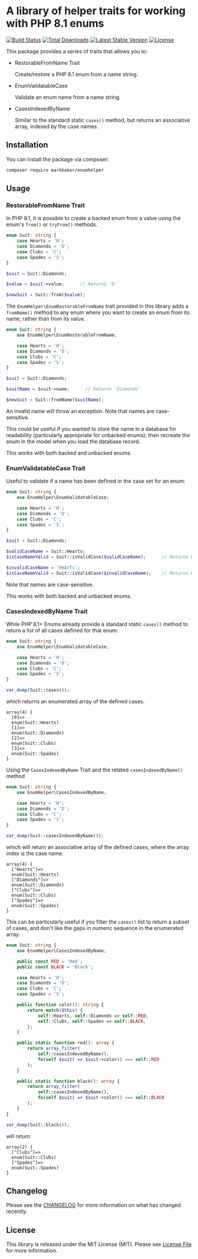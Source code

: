 # A library of helper traits for working with PHP 8.1 enums 

[![Build Status](https://github.com/MarkBaker/EnumHelper/workflows/main/badge.svg)](https://github.com/MarkBaker/EnumHelper/actions)
[![Total Downloads](https://img.shields.io/packagist/dt/markbaker/enumhelper)](https://packagist.org/packages/markbaker/enumhelper)
[![Latest Stable Version](https://img.shields.io/github/v/release/MarkBaker/EnumHelper)](https://packagist.org/packages/markbaker/enumhelper)
[![License](https://img.shields.io/github/license/MarkBaker/EnumHelper)](https://packagist.org/packages/markbaker/enumhelper)

This package provides a series of traits that allows you to:
 - RestorableFromName Trait

   Create/restore a PHP 8.1 enum from a name string.
 - EnumValidatableCase

   Validate an enum name from a name string.
 - CasesIndexedByName

   Similar to the standard static `cases()` method, but returns an associative array, indexed by the case names.

## Installation

You can install the package via composer:

```bash
composer require markbaker/enumhelper
```

## Usage

### RestorableFromName Trait

In PHP 8.1, it is possible to create a backed enum from a value using the enum's `from()` or `tryFrom()` methods.

```php
enum Suit: string {
    case Hearts = 'H';
    case Diamonds = 'D';
    case Clubs = 'C';
    case Spades = 'S';
}

$suit = Suit::Diamonds;

$value = $suit->value;      // Returns 'D' 

$newSuit = Suit::from($value);
```

The `EnumHelper\EnumRestorableFromName` trait provided in this library adds a `fromName()` method to any enum where you want to create an enum from its name, rather than from its value.

```php
enum Suit: string {
    use EnumHelper\EnumRestorableFromName;

    case Hearts = 'H';
    case Diamonds = 'D';
    case Clubs = 'C';
    case Spades = 'S';
}

$suit = Suit::Diamonds;

$suitName = $suit->name;      // Returns 'Diamonds' 

$newSuit = Suit::fromName($suitName);
```

An invalid name will throw an exception. Note that names are case-sensitive.

This could be useful if you wanted to store the name in a database for readability (particularly appropriate for unbacked enums); then recreate the enum in the model when you load the database record.

This works with both backed and unbacked enums.

### EnumValidatableCase Trait

Useful to validate if a name has been defined in the case set for an enum:

```php
enum Suit: string {
    use EnumHelper\EnumValidatableCase;

    case Hearts = 'H';
    case Diamonds = 'D';
    case Clubs = 'C';
    case Spades = 'S';
}

$suit = Suit::Diamonds;

$validCaseName = Suit::Hearts;
$isCaseNameValid = Suit::isValidCase($validCaseName);      // Returns boolean true

$invalidCaseName = 'HeArTs';
$isCaseNameValid = Suit::isValidCase($invalidCaseName);    // Returns boolean false
```

Note that names are case-sensitive.

This works with both backed and unbacked enums.

### CasesIndexedByName Trait

While PHP 8.1+ Enums already provide a standard static `cases()` method to return a list of all cases defined for that enum:
```php
enum Suit: string {
    use EnumHelper\EnumValidatableCase;

    case Hearts = 'H';
    case Diamonds = 'D';
    case Clubs = 'C';
    case Spades = 'S';
}

var_dump(Suit::cases());
```
which returns an enumerated array of the defined cases.
```
array(4) {
  [0]=>
  enum(Suit::Hearts)
  [1]=>
  enum(Suit::Diamonds)
  [2]=>
  enum(Suit::Clubs)
  [3]=>
  enum(Suit::Spades)
}
```
Using the `CasesIndexedByName` Trait and the related `casesIndexedByName()` method

```php
enum Suit: string {
    use EnumHelper\CasesIndexedByName;

    case Hearts = 'H';
    case Diamonds = 'D';
    case Clubs = 'C';
    case Spades = 'S';
}

var_dump(Suit::casesIndexedByName());
```
which will return an associative array of the defined cases, where the array index is the case name.
```
array(4) {
  ["Hearts"]=>
  enum(Suit::Hearts)
  ["Diamonds"]=>
  enum(Suit::Diamonds)
  ["Clubs"]=>
  enum(Suit::Clubs)
  ["Spades"]=>
  enum(Suit::Spades)
}
```
This can be particularly useful if you filter the `cases()` list to return a subset of cases, and don't like the gaps in numeric sequence in the enumerated array.

```php
enum Suit: string {
    use EnumHelper\CasesIndexedByName;

    public const RED = 'Red';
    public const BLACK = 'Black';

    case Hearts = 'H';
    case Diamonds = 'D';
    case Clubs = 'C';
    case Spades = 'S';

    public function color(): string {
        return match($this) {
            self::Hearts, self::Diamonds => self::RED,
            self::Clubs, self::Spades => self::BLACK,
        };
    }

    public static function red(): array {
        return array_filter(
            self::casesIndexedByName(),
            fn(self $suit) => $suit->color() === self::RED
        );
    }

    public static function black(): array {
        return array_filter(
            self::casesIndexedByName(),
            fn(self $suit) => $suit->color() === self::BLACK
        );
    }
}

var_dump(Suit::black());
```
will return
```
array(2) {
  ["Clubs"]=>
  enum(Suit::Clubs)
  ["Spades"]=>
  enum(Suit::Spades)
}
```

## Changelog

Please see the [CHANGELOG](CHANGELOG.md) for more information on what has changed recently.

## License

This library is released under the MIT License (MIT). Please see [License File](LICENSE.md) for more information.